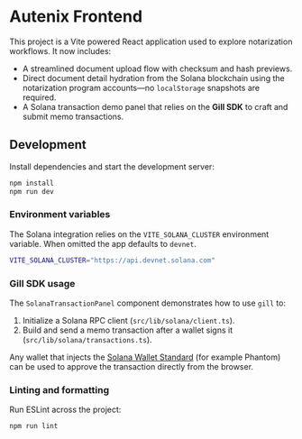 # Autenix Frontend

This project is a Vite powered React application used to explore notarization workflows. It now includes:

- A streamlined document upload flow with checksum and hash previews.
- Direct document detail hydration from the Solana blockchain using the notarization program accounts—no `localStorage` snapshots are required.
- A Solana transaction demo panel that relies on the **Gill SDK** to craft and submit memo transactions.

## Development

Install dependencies and start the development server:

```bash
npm install
npm run dev
```

### Environment variables

The Solana integration relies on the `VITE_SOLANA_CLUSTER` environment variable. When omitted the app defaults to `devnet`.

```bash
VITE_SOLANA_CLUSTER="https://api.devnet.solana.com"
```

### Gill SDK usage

The `SolanaTransactionPanel` component demonstrates how to use `gill` to:

1. Initialize a Solana RPC client (`src/lib/solana/client.ts`).
2. Build and send a memo transaction after a wallet signs it (`src/lib/solana/transactions.ts`).

Any wallet that injects the [Solana Wallet Standard](https://solana.com/docs/wallets/standard) (for example Phantom) can be used to approve the transaction directly from the browser.

### Linting and formatting

Run ESLint across the project:

```bash
npm run lint
```
